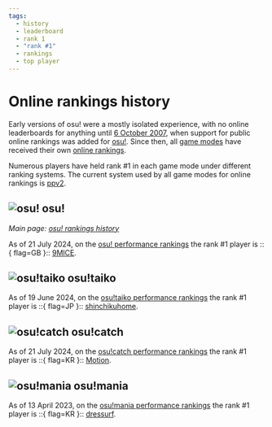 ```yaml
---
tags:
  - history
  - leaderboard
  - rank 1
  - "rank #1"
  - rankings
  - top player
---
```


# Online rankings history

Early versions of osu! were a mostly isolated experience, with no online leaderboards for anything until [6 October 2007](https://osu.ppy.sh/community/forums/topics/15?n=29), when support for public online rankings was added for [osu!](/wiki/Game_mode/osu!). Since then, all [game modes](/wiki/Game_mode) have received their own [online rankings](https://osu.ppy.sh/rankings/osu/performance).

Numerous players have held rank #1 in each game mode under different ranking systems. The current system used by all game modes for online rankings is [ppv2](/wiki/Performance_points/ppv2).

## ![][osu!] osu!

*Main page: [osu! rankings history](osu!)*

As of 21 July 2024, on the [osu! performance rankings](https://osu.ppy.sh/rankings/osu/performance) the rank #1 player is ::{ flag=GB }:: [9MlCE](https://osu.ppy.sh/users/9269034/osu).

## ![][osu!taiko] osu!taiko

<!-- TODO: Add ranking history page similar to osu! -->

As of 19 June 2024, on the [osu!taiko performance rankings](https://osu.ppy.sh/rankings/taiko/performance) the rank #1 player is ::{ flag=JP }:: [shinchikuhome](https://osu.ppy.sh/users/3174184/taiko).

## ![][osu!catch] osu!catch

<!-- TODO: Add ranking history page similar to osu! -->

As of 21 July 2024, on the [osu!catch performance rankings](https://osu.ppy.sh/rankings/fruits/performance) the rank #1 player is ::{ flag=KR }:: [Motion](https://osu.ppy.sh/users/3885626/fruits).

## ![][osu!mania] osu!mania

<!-- TODO: Add ranking history page similar to osu! -->

As of 13 April 2023, on the [osu!mania performance rankings](https://osu.ppy.sh/rankings/mania/performance) the rank #1 player is ::{ flag=KR }:: [dressurf](https://osu.ppy.sh/users/758406/mania).

[osu!]: /wiki/shared/mode/osu.png "osu!"
[osu!taiko]: /wiki/shared/mode/taiko.png "osu!taiko"
[osu!catch]: /wiki/shared/mode/catch.png "osu!catch"
[osu!mania]: /wiki/shared/mode/mania.png "osu!mania"
